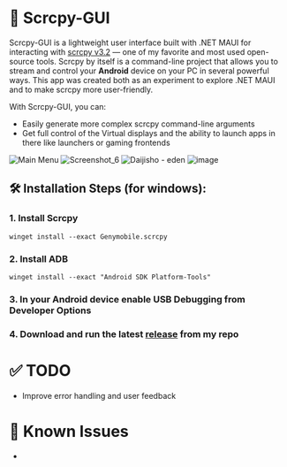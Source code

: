 # 📱 Scrcpy-GUI

Scrcpy-GUI is a lightweight user interface built with .NET MAUI for interacting with [scrcpy v3.2](https://github.com/Genymobile/scrcpy) — one of my favorite and most used open-source tools. Scrcpy by itself is a command-line project that allows you to stream and control your **Android** device on your PC in several powerful ways. This app was created both as an experiment to explore .NET MAUI and to make scrcpy more user-friendly.

With Scrcpy-GUI, you can:
- Easily generate more complex scrcpy command-line arguments
- Get full control of the Virtual displays and the ability to launch apps in there like launchers or gaming frontends

![Main Menu](https://github.com/user-attachments/assets/f6964a11-e912-4dc5-9690-d9de11464bf3)
![Screenshot_6](https://github.com/user-attachments/assets/f77cb1d8-ed6c-4a16-b591-19636a4e19aa)
![Daijisho - eden](https://github.com/user-attachments/assets/9acc6fb3-6b48-4f30-82e6-0a865bf540c3)
![image](https://github.com/user-attachments/assets/bb2e60c2-f443-40ce-a749-52af4fb9622f)


<h2>🛠️ Installation Steps (for windows):</h2>

### 1. Install Scrcpy</ul>
  ```
  winget install --exact Genymobile.scrcpy
  ```
### 2. Install ADB</ul>
  ```
  winget install --exact "Android SDK Platform-Tools"
  ```
### 3. In your Android device enable USB Debugging from Developer Options</ul>
### 4. Download and run the latest [release](https://github.com/GeorgeEnglezos/Scrcpy-GUI/releases/latest) from my repo</ul>

# ✅ TODO
- Improve error handling and user feedback

# 🐞 Known Issues
-
